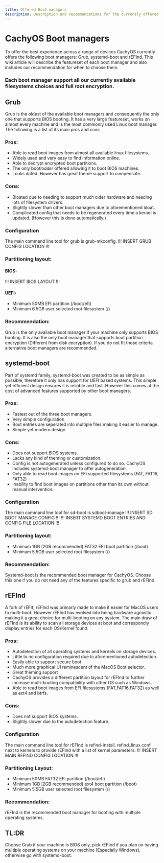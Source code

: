 ```yaml
---
title: Offered Boot managers
description: Description and recommendations for the currently offered boot managers
---
```


# CachyOS Boot managers

To offer the best experience across a range of devices CachyOS currently offers the following boot managers: Grub, systemd-boot and rEFInd.
This wiki article will describe the featureset of each boot manager and also includes our recommendation for when to choose them.

### Each boot manager support all our currently available filesystems choices and full root encryption.

## Grub
Grub is the oldest of the available boot managers and consequently the only one that supports BIOS booting. It has a very large featureset, works on almost every machine and is the most commonly used Linux boot manager.
The following is a list of its main pros and cons.
### Pros:
- Able to read boot images from almost all available linux filesystems.
- Widely used and very easy to find information online.
- Able to decrypt encrypted boot partitions.
- The only boot*loader* offered allowing it to boot BIOS machines.
- Looks dated. However has great theme support to compensate.
### Cons:
- Bloated due to needing to support much older hardware and needing lots of filesystem drivers.
- Slightly slower than other boot managers due to aforementioned bloat.
- Complicated config that needs to be regenerated every time a kernel is updated. (However this is done automatically.)

### Configuration
The main command line tool for grub is grub-mkconfig.
!!! INSERT GRUB CONFIG LOCATION !!!

### Partitioning layout:
#### BIOS:
!!! INSERT BIOS LAYOUT !!!
#### UEFI:
- Minimum 50MB EFI partition (/boot/efi)
- Minimum 6.5GB user selected root filesystem (/)

### Recommendation:
Grub is the only available boot manager if your machine only supports BIOS booting. It is also the only boot manager that supports boot partition encryption (Different from disk encryption). If you do not fit those criteria alternative boot managers are recommended.


## systemd-boot
Part of systemd family, systemd-boot was created to be as simple as possible, therefore it only has support for UEFI based systems. This simple yet efficient design ensures it is reliable and fast. However this comes at the cost of advanced features supported by other boot managers.
### Pros:
- Fastest out of the three boot managers.
- Very simple configuration.
- Boot entries are seperated into multiple files making it easier to manage.
- Simple yet modern design.
### Cons:
 - Does not support BIOS systems.
 - Lacks any kind of theming or customization.
 - Config is not autogenerated unless configured to do so. CachyOS includes systemd-boot manager to offer autogeneration.
 - Only able to read boot images on EFi supported filesystems (FAT, FAT16, FAT32)
 - Inability to find boot images on partitions other than its own without manual intervention.

 ### Configuration
 The main command line tool for sd-boot is sdboot-manage
 !!! INSERT SD BOOT MANAGE CONFIG !!!
 !!! INSERT SYSTEMD BOOT ENTRIES AND CONFIG FILE LOCATION !!!

### Partitioning layout:
- Minimum 1GB (2GB recommended) FAT32 EFI boot partition (/boot)
- Minimum 5.5GB user selected root filesystem (/)

### Recommendation:
Systemd-boot is the recommended boot manager for CachyOS. Choose this one if you do not need any of the features specific to grub and rEFInd.


## rEFInd
A fork of rEFIt, rEFInd was primarly made to make it easier for MacOS users to multi-boot. However rEFInd has evolved into being hardware agnostic making it a great choice for multi-booting on any system. The main draw of rEFInd is its ability to scan all storage devices at boot and correspondly display entries for each OS/Kernel found.

### Pros:
- Autodetection of all operating systems and kernels on storage devices. 
- Little to no configuration required due to aforementioned autodetection.
- Easily able to support secure boot
- Much more graphical UI reminescent of the MacOS Boot selector.
- Great theming support
- CachyOS provides a different partition layout for rEFInd to further increase multi-booting compatibility with other OS such as Windows.
- Able to read boot images from EFI filesystems (FAT,FAT16,FAT32) as well as ext4 and btrfs.
### Cons:
- Does not support BIOS systems.
- Slightly slower due to the autodetection feature.

### Configuration
The main command line tool for rEFInd is refind-install.
refind_linux.conf next to kernels to provide rEFInd with a list of kernel parameters.
!!! INSERT MAIN REFIND CONFIG LOCATION !!!

### Partitioning Layout:
- Minimum 50MB FAT32 EFI partition (/boot/efi)
- Minimum 1GB (2GB recommended) ext4 boot partition (/boot)
- Minimum 5.5GB user selected root filesystem (/)

### Recommendation:
rEFInd is the recommended boot manager for booting with multiple operating systems.

## TL:DR
Choose Grub if your machine is BIOS only, pick rEFInd if you plan on having multiple operating systems on your machine (Especially Windows), otherwise go with systemd-boot.